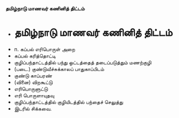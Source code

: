 **தமிழ்நாடு மாணவர் கணினித் திட்டம்**
- # தமிழ்நாடு மாணவர் கணினித் திட்டம்
- n. கப்பல் எரிபொருள் அறை
- கப்பல் கரித்தொட்டி
- குழிப்பந்தாட்டத்தில் பந்து ஒட்டத்தைத் தடைப்படுத்தும் மணற்குழி
- (படை.) குண்டுவீச்சுக்காலப் பாதுகாப்பிடம்
- குண்டு காப்பரண்
- (வினை) விறகூட்டு
- எரிபொருளுட்டு
- எரி பொருளாயுதவு
- குழிப்பந்தாட்டத்தில் குழியிடத்தில் பந்தைச் செலுத்து
- இடரில் சிக்கவை.

